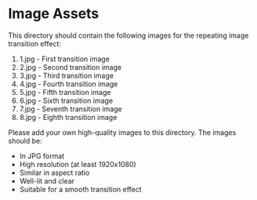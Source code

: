 # Image Assets

This directory should contain the following images for the repeating image transition effect:

1. 1.jpg - First transition image
2. 2.jpg - Second transition image
3. 3.jpg - Third transition image
4. 4.jpg - Fourth transition image
5. 5.jpg - Fifth transition image
6. 6.jpg - Sixth transition image
7. 7.jpg - Seventh transition image
8. 8.jpg - Eighth transition image

Please add your own high-quality images to this directory. The images should be:
- In JPG format
- High resolution (at least 1920x1080)
- Similar in aspect ratio
- Well-lit and clear
- Suitable for a smooth transition effect 